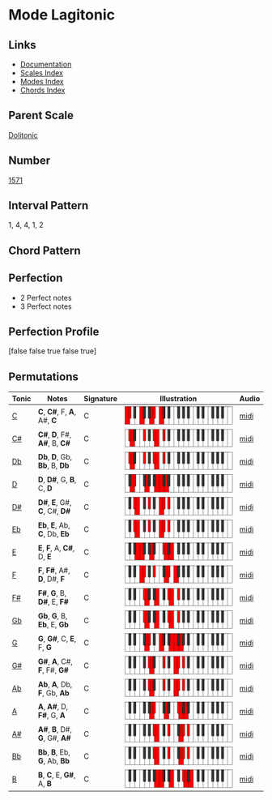 # Mode Lagitonic

## Links

- [Documentation](README.md)
- [Scales Index](Scales.md)
- [Modes Index](Modes.md)
- [Chords Index](Chords.md)

## Parent Scale

[Dolitonic](ScaleDolitonic.md)

## Number

[1571](https://ianring.com/musictheory/scales/1571)

## Interval Pattern

1, 4, 4, 1, 2

## Chord Pattern



## Perfection

- 2 Perfect notes
- 3 Perfect notes

## Perfection Profile

[false false true false true]

## Permutations

| Tonic | Notes | Signature | Illustration | Audio |
|-------|-------|-----------|--------------|-------|
| [C](ModeCNaturalLagitonic.md) | **C**, **C#**, F, **A**, A#, **C** | C | ![CNaturalLagitonic](ModeCNaturalLagitonic.png) | [midi](https://github.com/edipermadi/music/blob/main/docs/ModeCNaturalLagitonic.mid?raw=true) |
| [C#](ModeCSharpLagitonic.md) | **C#**, **D**, F#, **A#**, B, **C#** | C | ![CSharpLagitonic](ModeCSharpLagitonic.png) | [midi](https://github.com/edipermadi/music/blob/main/docs/ModeCSharpLagitonic.mid?raw=true) |
| [Db](ModeDFlatLagitonic.md) | **Db**, **D**, Gb, **Bb**, B, **Db** | C | ![DFlatLagitonic](ModeDFlatLagitonic.png) | [midi](https://github.com/edipermadi/music/blob/main/docs/ModeDFlatLagitonic.mid?raw=true) |
| [D](ModeDNaturalLagitonic.md) | **D**, **D#**, G, **B**, C, **D** | C | ![DNaturalLagitonic](ModeDNaturalLagitonic.png) | [midi](https://github.com/edipermadi/music/blob/main/docs/ModeDNaturalLagitonic.mid?raw=true) |
| [D#](ModeDSharpLagitonic.md) | **D#**, **E**, G#, **C**, C#, **D#** | C | ![DSharpLagitonic](ModeDSharpLagitonic.png) | [midi](https://github.com/edipermadi/music/blob/main/docs/ModeDSharpLagitonic.mid?raw=true) |
| [Eb](ModeEFlatLagitonic.md) | **Eb**, **E**, Ab, **C**, Db, **Eb** | C | ![EFlatLagitonic](ModeEFlatLagitonic.png) | [midi](https://github.com/edipermadi/music/blob/main/docs/ModeEFlatLagitonic.mid?raw=true) |
| [E](ModeENaturalLagitonic.md) | **E**, **F**, A, **C#**, D, **E** | C | ![ENaturalLagitonic](ModeENaturalLagitonic.png) | [midi](https://github.com/edipermadi/music/blob/main/docs/ModeENaturalLagitonic.mid?raw=true) |
| [F](ModeFNaturalLagitonic.md) | **F**, **F#**, A#, **D**, D#, **F** | C | ![FNaturalLagitonic](ModeFNaturalLagitonic.png) | [midi](https://github.com/edipermadi/music/blob/main/docs/ModeFNaturalLagitonic.mid?raw=true) |
| [F#](ModeFSharpLagitonic.md) | **F#**, **G**, B, **D#**, E, **F#** | C | ![FSharpLagitonic](ModeFSharpLagitonic.png) | [midi](https://github.com/edipermadi/music/blob/main/docs/ModeFSharpLagitonic.mid?raw=true) |
| [Gb](ModeGFlatLagitonic.md) | **Gb**, **G**, B, **Eb**, E, **Gb** | C | ![GFlatLagitonic](ModeGFlatLagitonic.png) | [midi](https://github.com/edipermadi/music/blob/main/docs/ModeGFlatLagitonic.mid?raw=true) |
| [G](ModeGNaturalLagitonic.md) | **G**, **G#**, C, **E**, F, **G** | C | ![GNaturalLagitonic](ModeGNaturalLagitonic.png) | [midi](https://github.com/edipermadi/music/blob/main/docs/ModeGNaturalLagitonic.mid?raw=true) |
| [G#](ModeGSharpLagitonic.md) | **G#**, **A**, C#, **F**, F#, **G#** | C | ![GSharpLagitonic](ModeGSharpLagitonic.png) | [midi](https://github.com/edipermadi/music/blob/main/docs/ModeGSharpLagitonic.mid?raw=true) |
| [Ab](ModeAFlatLagitonic.md) | **Ab**, **A**, Db, **F**, Gb, **Ab** | C | ![AFlatLagitonic](ModeAFlatLagitonic.png) | [midi](https://github.com/edipermadi/music/blob/main/docs/ModeAFlatLagitonic.mid?raw=true) |
| [A](ModeANaturalLagitonic.md) | **A**, **A#**, D, **F#**, G, **A** | C | ![ANaturalLagitonic](ModeANaturalLagitonic.png) | [midi](https://github.com/edipermadi/music/blob/main/docs/ModeANaturalLagitonic.mid?raw=true) |
| [A#](ModeASharpLagitonic.md) | **A#**, **B**, D#, **G**, G#, **A#** | C | ![ASharpLagitonic](ModeASharpLagitonic.png) | [midi](https://github.com/edipermadi/music/blob/main/docs/ModeASharpLagitonic.mid?raw=true) |
| [Bb](ModeBFlatLagitonic.md) | **Bb**, **B**, Eb, **G**, Ab, **Bb** | C | ![BFlatLagitonic](ModeBFlatLagitonic.png) | [midi](https://github.com/edipermadi/music/blob/main/docs/ModeBFlatLagitonic.mid?raw=true) |
| [B](ModeBNaturalLagitonic.md) | **B**, **C**, E, **G#**, A, **B** | C | ![BNaturalLagitonic](ModeBNaturalLagitonic.png) | [midi](https://github.com/edipermadi/music/blob/main/docs/ModeBNaturalLagitonic.mid?raw=true) |
